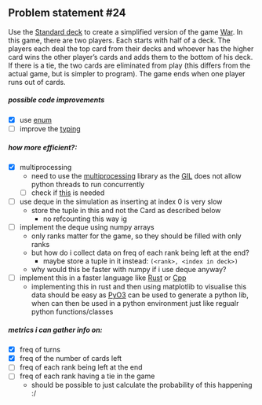 
<!-- 
yup: 4 12 22 24 21 
eh: 19 
noe: 18 28 

3 11 1 _ 25 _ 15 5 27 7 16 23 _ 2 17 9 _ 13 7 8 _ 14 20 _ 10 _ 
-->

## Problem statement #24
 Use the [Standard deck](https://en.wikipedia.org/wiki/Standard_52-card_deck) to create a simplified version of the game [War](https://en.wikipedia.org/wiki/War_(card_game)). In this game, there are two players. Each starts with half of a deck. The players each deal the top card from their decks and whoever has the higher card wins the other player’s cards and adds them to the bottom of his deck. If there is a tie, the two cards are eliminated from play (this differs from the actual game, but is simpler to program). The game ends when one player runs out of cards.

##### possible code improvements
  - [x] use [enum](https://docs.python.org/3/library/enum.html)
  - [ ] improve the [typing](https://docs.python.org/3/library/typing.html)

##### how more efficient?:
  - [x] multiprocessing
    - need to use the [multiprocessing](https://docs.python.org/3/library/multiprocessing.html) library as the [GIL](https://wiki.python.org/moin/GlobalInterpreterLock) does not allow python threads to run concurrently
    - [ ] check if [this](https://stackoverflow.com/questions/11312525/catch-ctrlc-sigint-and-exit-multiprocesses-gracefully-in-python/35134329#35134329) is needed
  - [ ] use deque in the simulation as inserting at index 0 is very slow
    - store the tuple in this and not the Card as described below
      - no refcounting this way ig
  - [ ] implement the deque using numpy arrays
    - only ranks matter for the game, so they should be filled with only ranks
    - but how do i collect data on freq of each rank being left at the end?
      - maybe store a tuple in it instead: ```(<rank>, <index in deck>)```
    - why would this be faster with numpy if i use deque anyway?
  - [ ] implement this in a faster language like [Rust](https://www.rust-lang.org/) or [Cpp](https://isocpp.org/)
    - implementing this in rust and then using matplotlib to visualise this data should be easy as [PyO3](https://github.com/PyO3/pyo3) can be used to generate a python lib, when can then be used in a python environment just like regualr python functions/classes

##### metrics i can gather info on:
  - [x] freq of turns
  - [x] freq of the number of cards left 
  - [ ] freq of each rank being left at the end
  - [ ] freq of each rank having a tie in the game
    - should be possible to just calculate the probability of this happening :/
